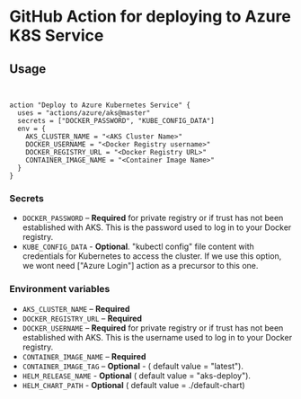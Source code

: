  
# GitHub Action for deploying to Azure K8S Service


## Usage

```


action "Deploy to Azure Kubernetes Service" {
  uses = "actions/azure/aks@master"
  secrets = ["DOCKER_PASSWORD", "KUBE_CONFIG_DATA"]
  env = {
    AKS_CLUSTER_NAME = "<AKS Cluster Name>"
    DOCKER_USERNAME = "<Docker Registry username>"
    DOCKER_REGISTRY_URL = "<Docker Registry URL>"
    CONTAINER_IMAGE_NAME = "<Container Image Name>" 
  }
}

```


### Secrets

- `DOCKER_PASSWORD` – **Required** for private registry or if trust has not been established with AKS. This is the password used to log in to your Docker registry. 
- `KUBE_CONFIG_DATA` - **Optional**. "kubectl config" file content with credentials for Kubernetes to access the cluster. If we use this option, we wont need ["Azure Login"] action as a precursor to this one. 



### Environment variables

- `AKS_CLUSTER_NAME` – **Required** 
- `DOCKER_REGISTRY_URL` – **Required** 
- `DOCKER_USERNAME` – **Required** for private registry or if trust has not been established with AKS. This is the username used to log in to your Docker registry.
- `CONTAINER_IMAGE_NAME` – **Required** 
- `CONTAINER_IMAGE_TAG` – **Optional** - ( default value =  "latest").  
- `HELM_RELEASE_NAME` - **Optional** ( default value =  "aks-deploy").  
- `HELM_CHART_PATH` - **Optional** ( default value =  ./default-chart) 
 

